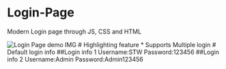 # Login-Page
Modern Login page through JS, CSS and HTML
</hr>
<img alt='Login Page demo IMG' src='https://blogger.googleusercontent.com/img/b/R29vZ2xl/AVvXsEhBv-4kJRWNYSqfHbKcpmLKFsjiIIYwEtyxlq1Scsrj6bMQn96TpJVagcvqToPGQbUEu4UGojql_3NICEabpkqy9nDM4u3eGAE7bUP_TqelaUcjL1d97Bz_ncj0eNcr69umx-XqnkggCbik4uCbjrFyhkqTyjw_1nTrr8BFE86h2RnstMII08Pi8Wp1Hw/s1600/Screenshot_20221127_144520.png'/>
# Highlighting feature
* Supports Multiple login
# Default login info
##Login info 1
Username:STW
Password:123456
##Login info 2
Username:Admin
Password:Admin123456
